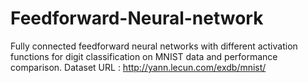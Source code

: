 # Feedforward-Neural-network

Fully connected feedforward neural networks with different activation functions for digit classification on MNIST data and performance comparison.
Dataset URL : http://yann.lecun.com/exdb/mnist/
